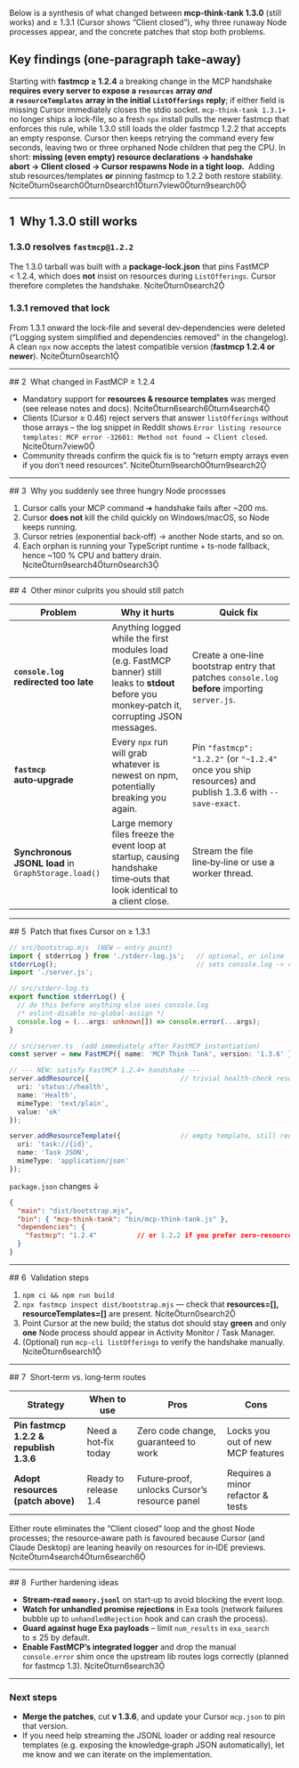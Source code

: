 Below is a synthesis of what changed between **mcp‑think‑tank 1.3.0** (still works) and ≥ 1.3.1 (Cursor shows “Client closed”), why three runaway Node processes appear, and the concrete patches that stop both problems.

## Key findings (one‑paragraph take‑away)

Starting with **fastmcp ≥ 1.2.4** a breaking change in the MCP handshake **requires every server to expose a `resources` array _and_ a `resourceTemplates` array in the initial `ListOfferings` reply**; if either field is missing Cursor immediately closes the stdio socket. `mcp‑think‑tank 1.3.1+` no longer ships a lock‑file, so a fresh `npx` install pulls the newer fastmcp that enforces this rule, while 1.3.0 still loads the older fastmcp 1.2.2 that accepts an empty response. Cursor then keeps retrying the command every few seconds, leaving two or three orphaned Node children that peg the CPU. In short: **missing (even empty) resource declarations → handshake abort → Client closed → Cursor respawns Node in a tight loop.** Adding stub resources/templates **or** pinning fastmcp to 1.2.2 both restore stability. citeturn0search0turn0search1turn7view0turn9search0

---

## 1  Why 1.3.0 still works  

### 1.3.0 resolves `fastmcp@1.2.2`  
The 1.3.0 tarball was built with a **package‑lock.json** that pins FastMCP < 1.2.4, which does **not** insist on resources during `ListOfferings`. Cursor therefore completes the handshake. citeturn0search2

### 1.3.1 removed that lock  
From 1.3.1 onward the lock‑file and several dev‑dependencies were deleted (“Logging system simplified and dependencies removed” in the changelog). A clean `npx` now accepts the latest compatible version (**fastmcp 1.2.4 or newer**). citeturn0search1

---

## 2  What changed in FastMCP ≥ 1.2.4  

* Mandatory support for **resources & resource templates** was merged (see release notes and docs). citeturn6search6turn4search4  
* Clients (Cursor ≥ 0.46) reject servers that answer `listOfferings` without those arrays – the log snippet in Reddit shows `Error listing resource templates: MCP error -32601: Method not found → Client closed`. citeturn7view0  
* Community threads confirm the quick fix is to “return empty arrays even if you don’t need resources”. citeturn9search0turn9search2

---

## 3  Why you suddenly see three hungry Node processes  

1. Cursor calls your MCP command ➜ handshake fails after ~200 ms.  
2. Cursor **does not** kill the child quickly on Windows/macOS, so Node keeps running.  
3. Cursor retries (exponential back‑off) → another Node starts, and so on.  
4. Each orphan is running your TypeScript runtime + ts-node fallback, hence ~100 % CPU and battery drain. citeturn9search4turn0search3

---

## 4  Other minor culprits you should still patch

| Problem | Why it hurts | Quick fix |
|---------|--------------|-----------|
| **`console.log` redirected too late** | Anything logged while the first modules load (e.g. FastMCP banner) still leaks to **stdout** before you monkey‑patch it, corrupting JSON messages. | Create a one‑line bootstrap entry that patches `console.log` **before** importing `server.js`. |
| **`fastmcp` auto‑upgrade** | Every `npx` run will grab whatever is newest on npm, potentially breaking you again. | Pin `"fastmcp": "1.2.2"` (or `"~1.2.4"` once you ship resources) and publish 1.3.6 with `--save‑exact`. |
| **Synchronous JSONL load** in `GraphStorage.load()` | Large memory files freeze the event loop at startup, causing handshake time‑outs that look identical to a client close. | Stream the file line‑by‑line or use a worker thread. |

---

## 5  Patch that fixes Cursor on ≥ 1.3.1  

```ts
// src/bootstrap.mjs  (NEW – entry point)
import { stderrLog } from './stderr-log.js';   // optional, or inline
stderrLog();                                   // sets console.log -> console.error
import './server.js';
```

```ts
// src/stderr-log.ts
export function stderrLog() {
  // do this before anything else uses console.log
  /* eslint-disable no-global-assign */
  console.log = (...args: unknown[]) => console.error(...args);
}
```

```ts
// src/server.ts  (add immediately after FastMCP instantiation)
const server = new FastMCP({ name: 'MCP Think Tank', version: '1.3.6' });

// --- NEW: satisfy FastMCP 1.2.4+ handshake ---
server.addResource({                       // trivial health‑check resource
  uri: 'status://health',
  name: 'Health',
  mimeType: 'text/plain',
  value: 'ok'
});

server.addResourceTemplate({               // empty template, still required
  uri: 'task://{id}',
  name: 'Task JSON',
  mimeType: 'application/json'
});
```

`package.json` changes ↓

```json
{
  "main": "dist/bootstrap.mjs",
  "bin": { "mcp-think-tank": "bin/mcp-think-tank.js" },
  "dependencies": {
    "fastmcp": "1.2.4"          // or 1.2.2 if you prefer zero‑resource mode
  }
}
```

---

## 6  Validation steps

1. `npm ci && npm run build`  
2. `npx fastmcp inspect dist/bootstrap.mjs` — check that **resources=[], resourceTemplates=[]** are present. citeturn0search2  
3. Point Cursor at the new build; the status dot should stay **green** and only **one** Node process should appear in Activity Monitor / Task Manager.  
4. (Optional) run `mcp-cli listOfferings` to verify the handshake manually. citeturn6search1

---

## 7  Short‑term vs. long‑term routes

| Strategy | When to use | Pros | Cons |
|----------|-------------|------|------|
| **Pin fastmcp 1.2.2 & republish 1.3.6** | Need a hot‑fix today | Zero code change, guaranteed to work | Locks you out of new MCP features |
| **Adopt resources (patch above)** | Ready to release 1.4 | Future‑proof, unlocks Cursor’s resource panel | Requires a minor refactor & tests |

Either route eliminates the “Client closed” loop and the ghost Node processes; the resource‑aware path is favoured because Cursor (and Claude Desktop) are leaning heavily on resources for in‑IDE previews. citeturn4search4turn6search6

---

## 8  Further hardening ideas

* **Stream‑read `memory.jsonl`** on start‑up to avoid blocking the event loop.  
* **Watch for unhandled promise rejections** in Exa tools (network failures bubble up to `unhandledRejection` hook and can crash the process).  
* **Guard against huge Exa payloads** – limit `num_results` in `exa_search` to ≤ 25 by default.  
* **Enable FastMCP’s integrated logger** and drop the manual `console.error` shim once the upstream lib routes logs correctly (planned for fastmcp 1.3). citeturn6search3

---

### Next steps

* **Merge the patches**, cut **v 1.3.6**, and update your Cursor `mcp.json` to pin that version.  
* If you need help streaming the JSONL loader or adding real resource templates (e.g. exposing the knowledge‑graph JSON automatically), let me know and we can iterate on the implementation.